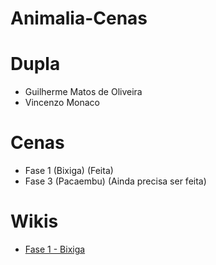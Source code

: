 # Animalia-Cenas

# Dupla
- Guilherme Matos de Oliveira
- Vincenzo Monaco

# Cenas
- Fase 1 (Bixiga) (Feita)
- Fase 3 (Pacaembu) (Ainda precisa ser feita)

# Wikis
-  [Fase 1 - Bixiga](https://github.com/GuilhermeM777/Animalia/wiki/Fases%E2%80%90M%C3%BAsicas)
